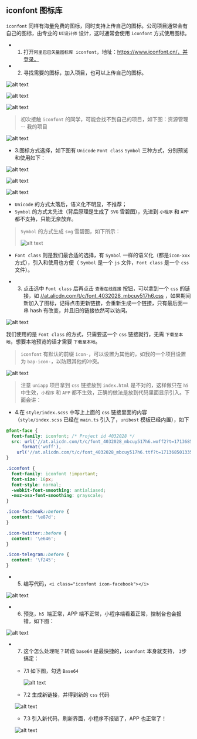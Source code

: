 ## iconfont 图标库

`iconfont` 同样有海量免费的图标，同时支持上传自己的图标。公司项目通常会有自己的图标，由专业的 `UI设计师` 设计，这时通常会使用 `iconfont` 方式使用图标。

- 1. 打开`阿里巴巴矢量图标库 iconfont`，地址：https://www.iconfont.cn/，并登录。
- 2. 寻找需要的图标，加入项目，也可以上传自己的图标。

![alt text](./assets/5-9.png)

![alt text](./assets/5-10.png)

![alt text](./assets/5-11.png)

> 初次接触 `iconfont` 的同学，可能会找不到自己的项目，如下图：资源管理 -- 我的项目

![alt text](./assets/5-12.png)

- 3.图标方式选择，如下图有 `Unicode` `Font class` `Symbol` 三种方式，分别预览和使用如下：

![alt text](./assets/5-13.png)

![alt text](./assets/5-14.png)

![alt text](./assets/5-15.png)

- `Unicode` 的方式太落后，语义化不明显，不推荐；
- `Symbol` 的方式太先进（背后原理是生成了 `SVG` 雪碧图），先进到 `小程序` 和 `APP` 都不支持，只能无奈放弃。

> `Symbol` 的方式生成 `svg` 雪碧图，如下所示：
>
> ![alt text](./assets/5-16.png)

- `Font class` 则是我们最合适的选择，有 `Symbol` 一样的语义化（都是`icon-xxx`方式），引入和使用也方便（ `Symbol` 是一个 `js` 文件，`Font class` 是一个 `css` 文件）。

- 3. 点击选中 `Font class` 后再点击 `查看在线连接` 按钮，可以拿到一个 `css` 的链接，如 [//at.alicdn.com/t/c/font_4032028_mbcuy517h6.css](//at.alicdn.com/t/c/font_4032028_mbcuy517h6.css) ，如果期间新加入了图标，记得点击更新链接，会重新生成一个链接，只有最后面一串 hash 有改变，并且旧的链接依然可以访问。

![alt text](./assets/5-17.png)

我们使用的是 `Font class` 的方式，只需要这一个 `css` 链接就行，无需 `下载至本地`，想要本地预览的话才需要 `下载至本地`。

> `iconfont` 有默认的前缀 `icon-`，可以设置为其他的，如我的一个项目设置为 `bap-icon-`，以防跟其他的冲突。

![alt text](./assets/5-18.png)

> 注意 `uniapp` 项目拿到 `css` 链接放到 `index.html` 是不对的，这样做只在 `h5` 中生效，`小程序` 和 `APP` 都不生效，正确的做法是放到代码里面显示引入。下面会讲：

- 4.在 `style/index.scss` 中写上上面的 `css` 链接里面的内容（`style/index.scss` 已经在 `main.ts` 引入了，`unibest` 模板已经内置），如下

```css
@font-face {
  font-family: iconfont; /* Project id 4032028 */
  src: url('//at.alicdn.com/t/c/font_4032028_mbcuy517h6.woff2?t=1713685013355') format('woff2'), url('//at.alicdn.com/t/c/font_4032028_mbcuy517h6.woff?t=1713685013355')
      format('woff'),
    url('//at.alicdn.com/t/c/font_4032028_mbcuy517h6.ttf?t=1713685013355') format('truetype');
}

.iconfont {
  font-family: iconfont !important;
  font-size: 16px;
  font-style: normal;
  -webkit-font-smoothing: antialiased;
  -moz-osx-font-smoothing: grayscale;
}

.icon-facebook::before {
  content: '\e87d';
}

.icon-twitter::before {
  content: '\e646';
}

.icon-telegram::before {
  content: '\f245';
}
```

- 5. 编写代码，`<i class="iconfont icon-facebook"></i>`

![alt text](./assets/5-23.png)

- 6. 预览，`h5 `端正常，APP 端不正常，小程序端看着正常，控制台也会报错，如下图：

![alt text](./assets/5-22.png)

- 7. 这个怎么处理呢？转成 `base64` 是最快捷的，`iconfont` 本身就支持， `3`步搞定：

  - 7.1 如下图，勾选 `Base64`

    ![alt text](./assets/5-21.png)

  - 7.2 生成新链接，并得到新的 `css` 代码

  ![alt text](./assets/5-20.png)

  - 7.3 引入新代码，刷新界面，小程序不报错了，APP 也正常了！

  ![alt text](./assets/5-19.png)

<!-- ### 批量去色

经我检测，不需要去色也支持动态改变颜色。可能去色是针对多色图标吧。
![alt text](./assets/5-100.png)

批量去色后要重新生成链接。 -->
